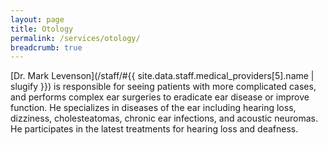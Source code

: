 ```yaml
---
layout: page
title: Otology
permalink: /services/otology/
breadcrumb: true
---
```

[Dr. Mark Levenson](/staff/#{{ site.data.staff.medical_providers[5].name | slugify }}) is responsible for seeing patients with more complicated cases, and performs complex ear surgeries to eradicate ear disease or improve function. He specializes in diseases of the ear including hearing loss, dizziness, cholesteatomas, chronic ear infections, and acoustic neuromas. He participates in the latest treatments for hearing loss and deafness.
